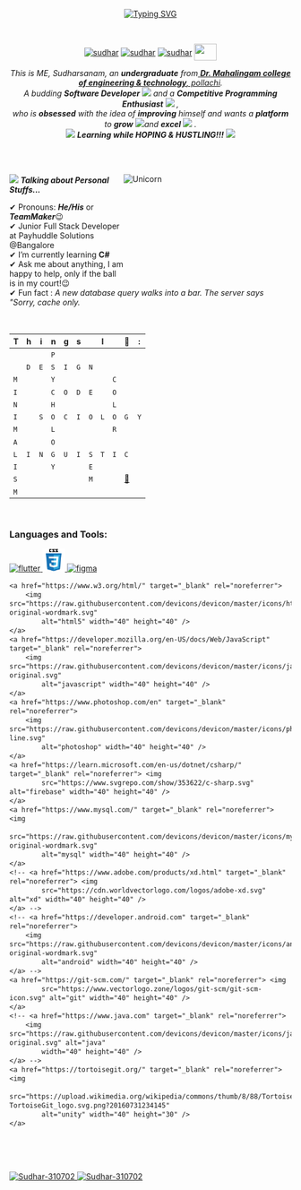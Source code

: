 <p align="center">
    <a href="/"><img
            src="https://readme-typing-svg.demolab.com?font=Poor+Story&size=40&pause=1000&color=06B7FF&vCenter=true&multiline=true&width=600&height=150&lines=Computer+Science+Student;Passionate+Full+Stack+Developer"
            alt="Typing SVG" /></a>
</p>


<br>

<p align="center">
    <a href="https://www.linkedin.com/in/sudharsanam-d/" target="blank"><img align="center"
            src="https://www.svgrepo.com/show/475661/linkedin-color.svg" alt="sudhar" height="30"
            width="40" /></a>
    <a href="https://www.facebook.com/profile.php?id=100025441718833" target="blank"><img align="center"
            src="https://www.svgrepo.com/show/354981/facebook-option.svg" alt="sudhar" height="30"
            width="40" /></a>
    <a href="https://www.instagram.com/__sudhar.31__/" target="blank"><img align="center"
            src="https://www.svgrepo.com/show/303154/instagram-2016-logo.svg" alt="sudhar" height="30"
            width="40" /></a>
    <a href="mailto: sudhar.dss@gmail.com"><img align="center" src="https://www.svgrepo.com/show/381000/new-logo-gmail.svg"
            height="30" width="40" /></a>
</p>
</p>

<p align="center">
    <em>
        This is ME, Sudharsanam, an <b>undergraduate</b> from<a href="https://mcet.in/"> <b>Dr.
                Mahalingam
                college of engineering & technology</b>, pollachi</a>. <br>
        A budding <b>Software Developer</b> <img
            src="https://github.com/TheDudeThatCode/TheDudeThatCode/blob/master/Assets/Developer.gif" width="30px">
        and
        a <b>Competitive Programming Enthusiast</b>&nbsp;<img
            src="https://github.com/TheDudeThatCode/TheDudeThatCode/blob/master/Assets/Designer.gif"
            width="36px">&nbsp,<br>who is <b>obsessed</b>
        with the idea of <b>improving</b> himself and wants a <b>platform</b> to
        <b>grow</b> <img src="https://github.com/TheDudeThatCode/TheDudeThatCode/blob/master/Assets/Rocket.gif"
            width="18px">and
        <b>excel</b> <img src="https://github.com/TheDudeThatCode/TheDudeThatCode/blob/master/Assets/Medal.gif"
            width="20px">&nbsp.
    </em>
    <br>
    <img src="https://media.giphy.com/media/VgCDAzcKvsR6OM0uWg/giphy.gif" width="50" /> <b><i>Learning while HOPING
            &
            HUSTLING!!!</i></b> <img src="https://media.giphy.com/media/7j2hfyeVcDtf2/giphy.gif" width="50" />
</p>
<br>
<br>

<img align="right" width=300px height=200px alt="Unicorn"
    src="https://media0.giphy.com/media/mTPjPA6SSXgTsnZ1Dh/giphy.gif?cid=ecf05e47zojhm5c3tg6rg6ulwvrwbglg8ulre6mavy3t6wot&rid=giphy.gif" />

<img src="https://media.giphy.com/media/ObNTw8Uzwy6KQ/giphy.gif" width="30px">&nbsp;***Talking about Personal
Stuffs...***

✔ Pronouns: ***He/His*** or ***TeamMaker***😉 <br>
✔ Junior Full Stack Developer at Payhuddle Solutions @Bangalore <br>
✔ I’m currently learning **C#** <br>
✔ Ask me about anything, I am happy to help, only if the ball is in my court!😉<br>
✔ Fun fact : *A new database query walks into a bar. The server says "Sorry, cache only.*<br><br><br>
<!--✔ Fun fact : *At The time of Stress coding, I use to be in half sleeping mode*<br><br><br><br> -->


|T|h|i|n|g|s||I||:blue_heart:|:|
| - | - | - | - | - | - | - | - | - | - | - |
| | | |`P`| | | | | | | |
| |`D`|`E`|`S`|`I`|`G`|`N`| | | | |
|`M`| | |`Y`| | | | |`C`| | |
|`I`| | |`C`|`O`|`D`|`E`| |`O`| | |
|`N`| | |`H`| | | | |`L`| | |
|`I`| |`S`|`O`|`C`|`I`|`O`|`L`|`O`|`G`|`Y`|
|`M`| | |`L`| | | | |`R`| | |
|`A`| | |`O`| | | | | | | |
|`L`|`I`|`N`|`G`|`U`|`I`|`S`|`T`|`I`|`C`| |
|`I`| | |`Y`| | |`E`| | | | |
|`S`| | | | | |`M`| | |[📸](https://www.instagram.com/__sudhar.31__/)| |
|`M`| | | | | | | | | | |


<br>


<h3 align="left">Languages and Tools:</h3>
<p align="left">
<!--     <a href="https://www.cprogramming.com/" target="_blank" rel="noreferrer">
        <img src="https://raw.githubusercontent.com/devicons/devicon/master/icons/c/c-original.svg" alt="c"
            width="40" height="40" />
    </a> -->
	  <a href="https://react.dev/" target="_blank" rel="noreferrer">
        <img src="https://www.svgrepo.com/show/452092/react.svg" alt="flutter" width="40" height="40" />
    </a>
    <a href="https://www.w3schools.com/css/" target="_blank" rel="noreferrer">
        <img src="https://raw.githubusercontent.com/devicons/devicon/master/icons/css3/css3-original-wordmark.svg"
            alt="css3" width="40" height="40" />
    </a>
    <a href="https://tailwindcss.com/" target="_blank" rel="noreferrer">
        <img src="https://www.svgrepo.com/show/374118/tailwind.svg" alt="figma" width="40" height="40" />
    </a>
  
    <a href="https://www.w3.org/html/" target="_blank" rel="noreferrer">
        <img src="https://raw.githubusercontent.com/devicons/devicon/master/icons/html5/html5-original-wordmark.svg"
            alt="html5" width="40" height="40" />
    </a>
    <a href="https://developer.mozilla.org/en-US/docs/Web/JavaScript" target="_blank" rel="noreferrer">
        <img src="https://raw.githubusercontent.com/devicons/devicon/master/icons/javascript/javascript-original.svg"
            alt="javascript" width="40" height="40" />
    </a>
    <a href="https://www.photoshop.com/en" target="_blank" rel="noreferrer">
        <img src="https://raw.githubusercontent.com/devicons/devicon/master/icons/photoshop/photoshop-line.svg"
            alt="photoshop" width="40" height="40" />
    </a>
    <a href="https://learn.microsoft.com/en-us/dotnet/csharp/" target="_blank" rel="noreferrer"> <img
            src="https://www.svgrepo.com/show/353622/c-sharp.svg" alt="firebase" width="40" height="40" />
    </a>
    <a href="https://www.mysql.com/" target="_blank" rel="noreferrer"> <img
            src="https://raw.githubusercontent.com/devicons/devicon/master/icons/mysql/mysql-original-wordmark.svg"
            alt="mysql" width="40" height="40" />
    </a>
	<!-- <a href="https://www.adobe.com/products/xd.html" target="_blank" rel="noreferrer"> <img
            src="https://cdn.worldvectorlogo.com/logos/adobe-xd.svg" alt="xd" width="40" height="40" />
    </a> -->
    <!-- <a href="https://developer.android.com" target="_blank" rel="noreferrer">
        <img src="https://raw.githubusercontent.com/devicons/devicon/master/icons/android/android-original-wordmark.svg"
            alt="android" width="40" height="40" />
    </a> -->
    <a href="https://git-scm.com/" target="_blank" rel="noreferrer"> <img
            src="https://www.vectorlogo.zone/logos/git-scm/git-scm-icon.svg" alt="git" width="40" height="40" />
    </a>
    <!-- <a href="https://www.java.com" target="_blank" rel="noreferrer">
        <img src="https://raw.githubusercontent.com/devicons/devicon/master/icons/java/java-original.svg" alt="java"
            width="40" height="40" />
    </a> -->
    <a href="https://tortoisegit.org/" target="_blank" rel="noreferrer"> <img
            src="https://upload.wikimedia.org/wikipedia/commons/thumb/8/88/TortoiseGit_logo.svg/400px-TortoiseGit_logo.svg.png?20160731234145"
            alt="unity" width="40" height="30" />
    </a>
</p>
<br>
<!-- <p align="center"><img align="center"
        src="https://github-readme-stats.vercel.app/api/top-langs?username=Sudhar-310702&show_icons=true&locale=en&layout=compact"
        alt="Sudhar-310702" /></p>-->

<br>


<!-- ## :fire:My Stats -->

<br />
<p align="left">
    <a href="https://github.com/Sudhar-310702">
        <img width="49.5%"
            src="https://github-readme-stats.vercel.app/api/top-langs?username=Sudhar-310702&show_icons=true&locale=en&layout=compact"
            alt="Sudhar-310702" />
        <img width="49.5%"
            src="https://github-readme-stats.vercel.app/api?username=Sudhar-310702&show_icons=true&locale=en"
            alt="Sudhar-310702" />
        <!-- <img width="49.5%" src="https://github-readme-streak-stats.herokuapp.com/?user=Sudhar-310702&"
            alt="Sudhar-310702" /> -->
    </a>
</p>
<br>
